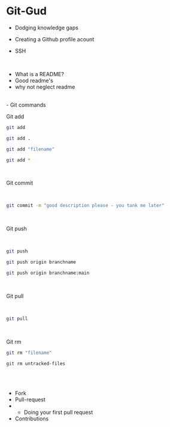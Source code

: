 # Git-Gud

- Dodging knowledge gaps

- Creating a Github profile acount
- SSH

<br>

- What is a README?
- Good readme's
- why not neglect readme

<br>
- Git commands
<br>

Git add

```sh
git add
```

```sh
git add .
```

```sh
git add "filename"
```

```sh
git add *
```
<br>

Git commit

<br>

```sh
git commit -m "good description please - you tank me later"
```

<br>

Git push

<br>

```sh
git push 
```

```sh
git push origin branchname
```

```sh
git push origin branchname:main
```

<br>

Git pull

<br>

```sh
git pull
```
<br>

Git rm

```sh
git rm "filename"
```

```sh
git rm untracked-files
```

<br>

<br>

- Fork
- Pull-request
- - Doing your first pull request
- Contributions
